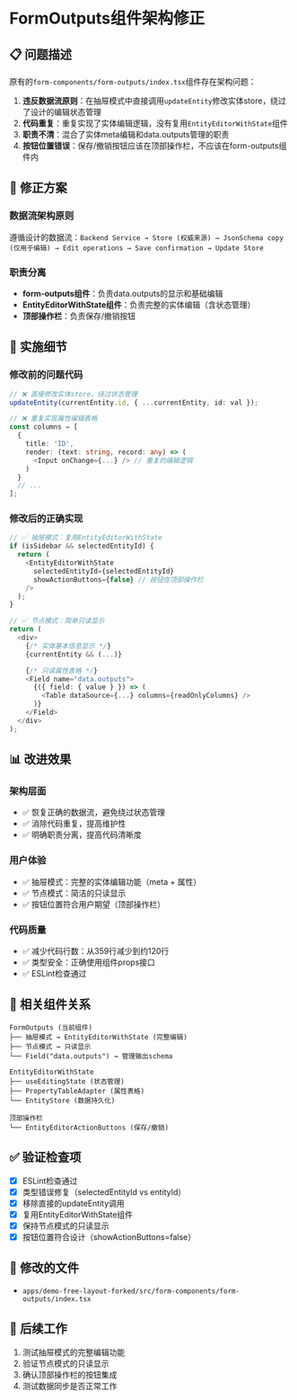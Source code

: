 # FormOutputs组件架构修正

## 📋 问题描述

原有的`form-components/form-outputs/index.tsx`组件存在架构问题：

1. **违反数据流原则**：在抽屉模式中直接调用`updateEntity`修改实体store，绕过了设计的编辑状态管理
2. **代码重复**：重复实现了实体编辑逻辑，没有复用`EntityEditorWithState`组件
3. **职责不清**：混合了实体meta编辑和data.outputs管理的职责
4. **按钮位置错误**：保存/撤销按钮应该在顶部操作栏，不应该在form-outputs组件内

## 🎯 修正方案

### 数据流架构原则
遵循设计的数据流：`Backend Service → Store (权威来源) → JsonSchema copy (仅用于编辑) → Edit operations → Save confirmation → Update Store`

### 职责分离
- **form-outputs组件**：负责data.outputs的显示和基础编辑
- **EntityEditorWithState组件**：负责完整的实体编辑（含状态管理）
- **顶部操作栏**：负责保存/撤销按钮

## 🔧 实施细节

### 修改前的问题代码
```typescript
// ❌ 直接修改实体store，绕过状态管理
updateEntity(currentEntity.id, { ...currentEntity, id: val });

// ❌ 重复实现属性编辑表格
const columns = [
  {
    title: 'ID',
    render: (text: string, record: any) => (
      <Input onChange={...} /> // 重复的编辑逻辑
    )
  }
  // ...
];
```

### 修改后的正确实现
```typescript
// ✅ 抽屉模式：复用EntityEditorWithState
if (isSidebar && selectedEntityId) {
  return (
    <EntityEditorWithState
      selectedEntityId={selectedEntityId}
      showActionButtons={false} // 按钮在顶部操作栏
    />
  );
}

// ✅ 节点模式：简单只读显示
return (
  <div>
    {/* 实体基本信息显示 */}
    {currentEntity && (...)}

    {/* 只读属性表格 */}
    <Field name="data.outputs">
      {({ field: { value } }) => (
        <Table dataSource={...} columns={readOnlyColumns} />
      )}
    </Field>
  </div>
);
```

## 📊 改进效果

### 架构层面
- ✅ 恢复正确的数据流，避免绕过状态管理
- ✅ 消除代码重复，提高维护性
- ✅ 明确职责分离，提高代码清晰度

### 用户体验
- ✅ 抽屉模式：完整的实体编辑功能（meta + 属性）
- ✅ 节点模式：简洁的只读显示
- ✅ 按钮位置符合用户期望（顶部操作栏）

### 代码质量
- ✅ 减少代码行数：从359行减少到约120行
- ✅ 类型安全：正确使用组件props接口
- ✅ ESLint检查通过

## 🔄 相关组件关系

```
FormOutputs (当前组件)
├── 抽屉模式 → EntityEditorWithState (完整编辑)
├── 节点模式 → 只读显示
└── Field("data.outputs") → 管理输出schema

EntityEditorWithState
├── useEditingState (状态管理)
├── PropertyTableAdapter (属性表格)
└── EntityStore (数据持久化)

顶部操作栏
└── EntityEditorActionButtons (保存/撤销)
```

## ✅ 验证检查项

- [x] ESLint检查通过
- [x] 类型错误修复（selectedEntityId vs entityId）
- [x] 移除直接的updateEntity调用
- [x] 复用EntityEditorWithState组件
- [x] 保持节点模式的只读显示
- [x] 按钮位置符合设计（showActionButtons=false）

## 📁 修改的文件

- `apps/demo-free-layout-forked/src/form-components/form-outputs/index.tsx`

## 🔮 后续工作

1. 测试抽屉模式的完整编辑功能
2. 验证节点模式的只读显示
3. 确认顶部操作栏的按钮集成
4. 测试数据同步是否正常工作
